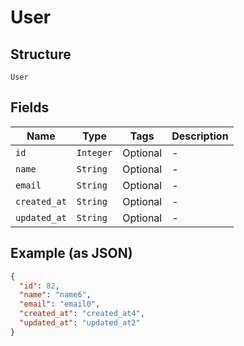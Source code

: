 
# User

## Structure

`User`

## Fields

| Name | Type | Tags | Description |
|  --- | --- | --- | --- |
| `id` | `Integer` | Optional | - |
| `name` | `String` | Optional | - |
| `email` | `String` | Optional | - |
| `created_at` | `String` | Optional | - |
| `updated_at` | `String` | Optional | - |

## Example (as JSON)

```json
{
  "id": 82,
  "name": "name6",
  "email": "email0",
  "created_at": "created_at4",
  "updated_at": "updated_at2"
}
```

